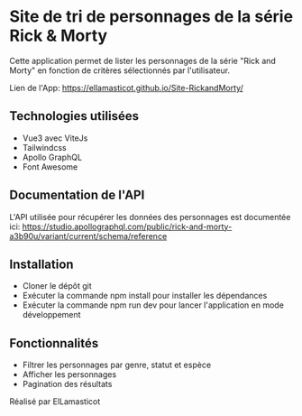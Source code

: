 # Site de tri de personnages de la série Rick & Morty
Cette application permet de lister les personnages de la série "Rick and Morty" en fonction de critères sélectionnés par l'utilisateur.

Lien de l'App: https://ellamasticot.github.io/Site-RickandMorty/

## Technologies utilisées
* Vue3 avec ViteJs  
* Tailwindcss  
* Apollo GraphQL  
* Font Awesome  

## Documentation de l'API
L'API utilisée pour récupérer les données des personnages est documentée ici: 
https://studio.apollographql.com/public/rick-and-morty-a3b90u/variant/current/schema/reference

## Installation
* Cloner le dépôt git
* Exécuter la commande npm install pour installer les dépendances
* Exécuter la commande npm run dev pour lancer l'application en mode développement

## Fonctionnalités
* Filtrer les personnages par genre, statut et espèce
* Afficher les personnages
* Pagination des résultats


Réalisé par ElLamasticot
